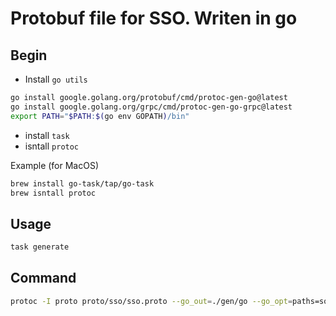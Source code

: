 # Protobuf file for SSO. Writen in go

## Begin
- Install `go utils`
```bash
go install google.golang.org/protobuf/cmd/protoc-gen-go@latest
go install google.golang.org/grpc/cmd/protoc-gen-go-grpc@latest
export PATH="$PATH:$(go env GOPATH)/bin"
```
- install `task`
- isntall `protoc`

Example (for MacOS)
```bash
brew install go-task/tap/go-task
brew isntall protoc
```
## Usage
```bash
task generate
```
## Command
```bash
protoc -I proto proto/sso/sso.proto --go_out=./gen/go --go_opt=paths=source_relative --go-grpc_out=./gen/go/ --go-grpc_opt=paths=source_relative
```
